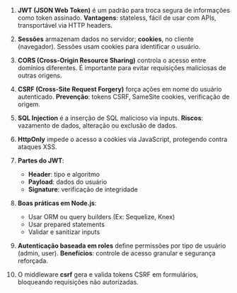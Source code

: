 1. **JWT (JSON Web Token)** é um padrão para troca segura de informações como token assinado.
   **Vantagens**: stateless, fácil de usar com APIs, transportável via HTTP headers.

2. **Sessões** armazenam dados no servidor; **cookies**, no cliente (navegador). Sessões usam cookies para identificar o usuário.

3. **CORS (Cross-Origin Resource Sharing)** controla o acesso entre domínios diferentes.
   É importante para evitar requisições maliciosas de outras origens.

4. **CSRF (Cross-Site Request Forgery)** força ações em nome do usuário autenticado.
   **Prevenção**: tokens CSRF, SameSite cookies, verificação de origem.

5. **SQL Injection** é a inserção de SQL malicioso via inputs.
   **Riscos**: vazamento de dados, alteração ou exclusão de dados.

6. **HttpOnly** impede o acesso a cookies via JavaScript, protegendo contra ataques XSS.

7. **Partes do JWT**:

   * **Header**: tipo e algoritmo
   * **Payload**: dados do usuário
   * **Signature**: verificação de integridade

8. **Boas práticas em Node.js**:

   * Usar ORM ou query builders (Ex: Sequelize, Knex)
   * Usar prepared statements
   * Validar e sanitizar inputs

9. **Autenticação baseada em roles** define permissões por tipo de usuário (admin, user).
   **Benefícios**: controle de acesso granular e segurança reforçada.

10. O middleware **csrf** gera e valida tokens CSRF em formulários, bloqueando requisições não autorizadas.
